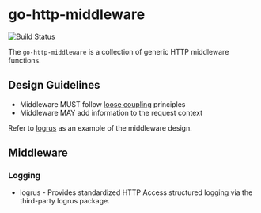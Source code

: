 # go-http-middleware

[![Build Status](https://drone.corp.mongodb.com/api/badges/kanopy-platform/go-http-middleware/status.svg)](https://drone.corp.mongodb.com/kanopy-platform/go-http-middleware)

The `go-http-middleware` is a collection of generic HTTP middleware functions.

## Design Guidelines

* Middleware MUST follow [loose coupling](https://en.wikipedia.org/wiki/Loose_coupling) principles
* Middleware MAY add information to the request context

Refer to [logrus](./logging/logrus.go) as an example of the middleware design.

## Middleware

### Logging

* logrus - Provides standardized HTTP Access structured logging via the third-party logrus package.
